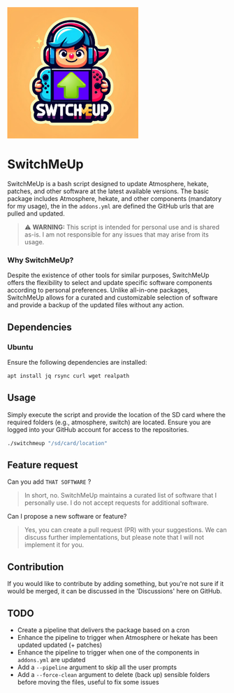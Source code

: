 <!-- Logo -->
<img src="logo.jpeg" height="300px" />
<br>

# SwitchMeUp

SwitchMeUp is a bash script designed to update Atmosphere, hekate, patches, and other software at the latest available versions. The basic package includes Atmosphere, hekate, and other components (mandatory for my usage), the in the `addons.yml` are defined the GitHub urls that are pulled and updated.

> ⚠️ **WARNING:** This script is intended for personal use and is shared as-is. I am not responsible for any issues that may arise from its usage.

### Why SwitchMeUp?

Despite the existence of other tools for similar purposes, SwitchMeUp offers the flexibility to select and update specific software components according to personal preferences. Unlike all-in-one packages, SwitchMeUp allows for a curated and customizable selection of software and provide a backup of the updated files without any action.

## Dependencies

### Ubuntu

Ensure the following dependencies are installed:

```bash
apt install jq rsync curl wget realpath

```

## Usage
Simply execute the script and provide the location of the SD card where the required folders (e.g., atmosphere, switch) are located. Ensure you are logged into your GitHub account for access to the repositories.
```bash
./switchmeup "/sd/card/location"
```

## Feature request
Can you add `THAT SOFTWARE` ?
> In short, no. SwitchMeUp maintains a curated list of software that I personally use. I do not accept requests for additional software.

Can I propose a new software or feature?
> Yes, you can create a pull request (PR) with your suggestions. We can discuss further implementations, but please note that I will not implement it for you.

## Contribution
If you would like to contribute by adding something, but you're not sure if it would be merged, it can be discussed in the 'Discussions' here on GitHub.

## TODO
 - Create a pipeline that delivers the package based on a cron
 - Enhance the pipeline to trigger when Atmosphere or hekate has been updated updated (+ patches)
 - Enhance the pipeline to trigger when one of the components in `addons.yml` are updated
 - Add a `--pipeline` argument to skip all the user prompts
 - Add a `--force-clean` argument to delete (back up) sensible folders before moving the files, useful to fix some issues